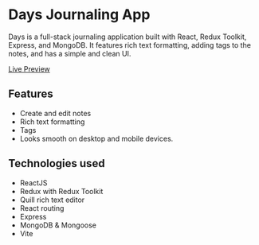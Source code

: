 # Days Journaling App
Days is a full-stack journaling application built with React, Redux Toolkit, Express, and MongoDB. It features rich text formatting, adding tags to the notes, and has a simple and clean UI.

[Live Preview](https://alexthetaffer.github.io/days)

## Features
- Create and edit notes
- Rich text formatting
- Tags
- Looks smooth on desktop and mobile devices.

## Technologies used
- ReactJS
- Redux with Redux Toolkit
- Quill rich text editor
- React routing
- Express
- MongoDB & Mongoose
- Vite
